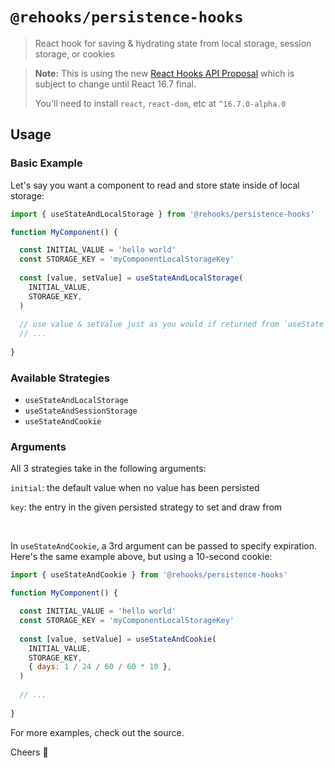 # `@rehooks/persistence-hooks`

> React hook for saving & hydrating state from local storage, session storage, or cookies

> **Note:** This is using the new [React Hooks API Proposal](https://reactjs.org/docs/hooks-intro.html)
> which is subject to change until React 16.7 final.
>
> You'll need to install `react`, `react-dom`, etc at `^16.7.0-alpha.0`

## Usage

### Basic Example

Let's say you want a component to read and store state inside of local storage:

```jsx
import { useStateAndLocalStorage } from '@rehooks/persistence-hooks'

function MyComponent() {

  const INITIAL_VALUE = 'hello world'
  const STORAGE_KEY = 'myComponentLocalStorageKey'
  
  const [value, setValue] = useStateAndLocalStorage(
    INITIAL_VALUE,
    STORAGE_KEY,
  )
  
  // use value & setValue just as you would if returned from `useState`
  // ...
  
}
```

### Available Strategies

* `useStateAndLocalStorage`
* `useStateAndSessionStorage`
* `useStateAndCookie`

### Arguments

All 3 strategies take in the following arguments:

`initial`: the default value when no value has been persisted

`key`: the entry in the given persisted strategy to set and draw from

<br />

In `useStateAndCookie`, a 3rd argument can be passed to specify expiration. Here's the same example above, but using a 10-second cookie:

```jsx
import { useStateAndCookie } from '@rehooks/persistence-hooks'

function MyComponent() {

  const INITIAL_VALUE = 'hello world'
  const STORAGE_KEY = 'myComponentLocalStorageKey'
  
  const [value, setValue] = useStateAndCookie(
    INITIAL_VALUE,
    STORAGE_KEY,
    { days: 1 / 24 / 60 / 60 * 10 },
  )
  
  // ...
  
}
```

For more examples, check out the source.

Cheers 🍻